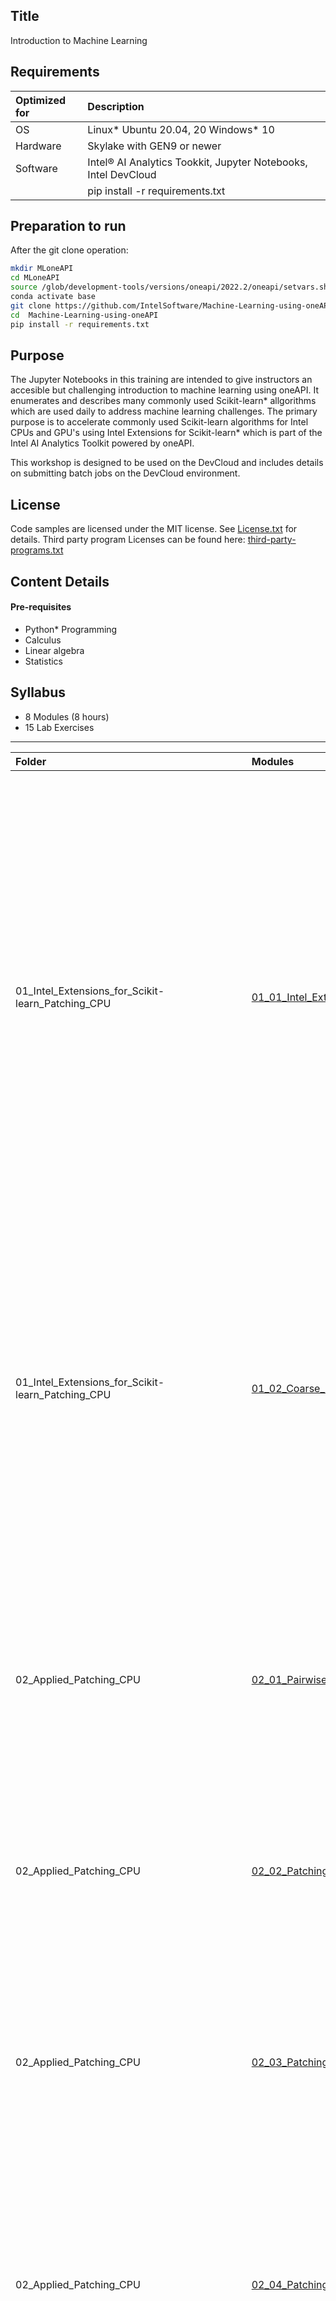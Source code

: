 ## Title
 Introduction to Machine Learning
  
## Requirements
| Optimized for                     | Description
|:---                               |:---
| OS                                | Linux* Ubuntu 20.04, 20 Windows* 10
| Hardware                          | Skylake with GEN9 or newer
| Software                          | Intel&reg; AI Analytics Tookkit, Jupyter Notebooks, Intel DevCloud
|                                   | pip install -r requirements.txt
  
## Preparation to run

After the git clone operation:

```bash
mkdir MLoneAPI
cd MLoneAPI
source /glob/development-tools/versions/oneapi/2022.2/oneapi/setvars.sh --force
conda activate base
git clone https://github.com/IntelSoftware/Machine-Learning-using-oneAPI.git
cd  Machine-Learning-using-oneAPI
pip install -r requirements.txt
```

## Purpose
The Jupyter Notebooks in this training are intended to give instructors an accesible but challenging introduction to machine learning using oneAPI.  It enumerates and describes many commonly used Scikit-learn* allgorithms which are used  daily to address machine learning challenges.  The primary purpose is to accelerate commonly used Scikit-learn algorithms for Intel CPUs and GPU's using Intel Extensions for Scikit-learn* which is part of the Intel AI Analytics Toolkit powered by oneAPI.

This workshop is designed to be used on the DevCloud and includes details on submitting batch jobs on the DevCloud environment.

## License  
Code samples 
are licensed under the MIT license. See [License.txt](https://github.com/oneapi-src/oneAPI-samples/blob/master/License.txt) for details.
Third party program Licenses can be found here: [third-party-programs.txt](https://github.com/oneapi-src/oneAPI-samples/blob/master/third-party-programs.txt)

## Content Details

#### Pre-requisites

- Python* Programming
- Calculus
- Linear algebra
- Statistics


## Syllabus

- 8 Modules (8 hours)
- 15 Lab Exercises

-----------------------
| Folder | Modules | Description | Duration |
| :--- | :--- | :------ | :------ |
| 01_Intel_Extensions_for_Scikit-learn_Patching_CPU |[01_01_Intel_Extensions_for_Scikit-learn_Patching_CPU](01_Intel_Extensions_for_Scikit-learn_Patching_CPU/01_01_sklearnex_Intro_Acceleration.ipynb)| + Describe the basics of oneAPI AI Kit components, and where the Intel(R) Extensions for scikit-learn fits in the broader package.<br> + Describe where to download and how to install the oneAPI AI Kit.<br> + Describe the advantages of one specific component of oneAPI AI Kit, Intel(R) Extensions for scikit-learn, invoked via the sklearnex library.<br> + Apply the patch and unpatch functions with varying granularities including python scripts and also within Jupyter cells: from whole file applications to more surgical patches applied to a single algorithm.<br> + Enumerate sklearn algorithms which have been optimized.| 20 min |
| 01_Intel_Extensions_for_Scikit-learn_Patching_CPU |[01_02_Coarse_Patching_Instructions](01_Intel_Extensions_for_Scikit-learn_Patching_CPU/01_02_Coarse_Patching_Instructions.ipynb)| + Describe how to import and apply patch_sklearn().<br> + Describe how to import and apply unpatch_sklearn().<br> + Describe method & apply the patch to an entire python program.<br> + Describe how to surgically unpatch specific optimized functions if needed.<br> + Describe a patching strategy that ensures that the Intel Extensions for scikit-learn runs as fast or faster than the stock algorithms it replaces.<br> + Apply patch methodology to speed up KNN on CovType dataset| 20 min |
| 02_Applied_Patching_CPU |[02_01_Pairwise_DistanceVectorizedStockSImulationReadPortfolio](02_Applied_Patching_CPU/02_01_Pairwise_DistanceVectorizedStockSImulationReadPortfolio.ipynb)|+ Describe and apply the correct surgical patching method to patch pairwise_distance.<br> + Describe which distance metrics such as 'euclidean', 'mahattan', 'cosine', or 'correlation' are optimized by Intel Extensions for Scikit learn.<br> + Describe the application of pairwise_distance to the problem of finding all time series charts similar to a chosen pattern.| 20 min |
| 02_Applied_Patching_CPU|[02_02_PatchingKNN_CPU](02_Applied_Patching_CPU/02_02_PatchingKNN_CPU.ipynb)| + Describe how to surgically unpatch specific optimized functions if needed.<br> + Apply patching to KNN algorithm.<br> + Describe acceleration for the covtype dataset with KNN classification| 20 min |
| 02_Applied_Patching_CPU |[02_03_Patching_Kmeans_CPU](02_Applied_Patching_CPU/02_03_Patching_Kmeans_CPU.ipynb)| + Describe the value of Intel® Extension for Scikit-learn methodology in extending scikit-learn optimization capabilites.<br> + Name key imports and function calls to use Intel Extension for Scikit-learn to target Kmeans.<br> + Build a Sklearn implementation of Kmeans targeting CPU using patching.<br> + Apply patching with dynamic versus lexical scope approaches.| 20 min |
| 02_Applied_Patching_CPU |[02_04_PatchingSVM_CPU](02_Applied_Patching_CPU/02_04_PatchingSVM_CPU.ipynb)| + Describe how to surgically unpatch specific optimized functions if needed.<br> + Describe differences in patching more globally versus more surgically.<br> + Apply patching to SVC algorithm.<br> + Describe acceleration for the covtype dataset usinf SVC. | 20 min |   
| 03_Applied_to_Image_Clustering_CPU |[03_01_Practicum_ImageClustering](03_Applied_to_Image_Clustering_CPU/03_01_Practicum_ImageClustering.ipynb)| + Explore and interpret the image dataset.<br> + Apply Intel® Extension for Scikit-learn* patches to Principal Components Analysis (PCA), Kmeans,and DBSCAN algorithms.<br> + Synthesize your understanding- searching for ways to patch or unpatch any applicable cells to maximize the performance of each cell.| 60 min |
| 04_Applied_to_Galaxy_Classification_CPU |[04_01_Practicum_AnalyzeGalaxyBatch](04_01_Applied_to_Galaxy_Classification_CPU/04_01_Practicum_AnalyzeGalaxyBatch.ipynb)| + Apply Multiple Classification Algorithms with GPU to classify stars belonging to each galaxy within a combined super galaxy to determine most accurate model.<br> + Apply Intel® Extension for Scikit-learn* patch and SYCL context to compute on available GPU resource.<br> Synthesize your compreshension by searching for opportunities in each cell to maximize performance. Investigate adding pairwise distance as a means for all the stars within 3 light years.| 60 min |
| 05_Introduction_dpctl_for_GPU |[05_01_Introduction_simple_gallery_dpctl_for_GPU](05_Introduction_dpctl_for_GPU/05_01_Introduction_simple_gallery_dpctl_for_GPU.ipynb)| + Apply patching while targeting an Intel GPU.<br> + Apply Intel Extension for Scikit-learn to KNeighborsClassifier on Intel GPU.| 30 min |
| 05_Introduction_dpctl_for_GPU|[05_02_PatchingKNN_GPU](05_02_Introduction_dpctl_for_GPU/05_02_PatchingKNN_GPU.ipynb)|+ Describe how to apply dpctl compute follows data in conjuction with patching.<br> + Apply patching to KNN algorithm on covtype dataset.| 20 min |
| 05_Introduction_dpctl_for_GPU|[05_03_Gallery_of_Functions_on_GPU](05_Introduction_dpctl_for_GPU/05_03_Gallery_of_Functions_on_GPU.ipynb)| + Apply the patch functions with varying granularities.<br> + Leverage the Compute Follows Data methodology using Intel DPCTL library to target Intel GPU.<br> + Apply DPCTL and Patching to variety of Scikit-learn Algorithsm in a simple test harness structure.<br> + For the current hardware configurationson the Intel DevCloud - we are NOT focusing on performance.| 30 min |
| 06_Applied_to_Image_Clustering_GPU|[06_01_Practicum_ImageClustering](06_Applied_to_Image_Clustering_GPU/06_01_Practicum_ImageClustering.ipynb)| + Explore and interpret the image dataset.<br> + Apply Intel® Extension for Scikit-learn* patches to Principal Components Analysis (PCA), Kmeans,and DBSCAN algorithms.<br> + Synthesize your understanding- searching for ways to patch or unpatch any applicable cells to maximize the performance of each cell.<br> + Apply a q.sh script to submit a job to another node that has a GPU on Intel DevCloud.| 60 min |  
| 07_Applied_to_Galaxy_Classification_GPU|[07_01_Practicum_AnalyzeGalaxyBatch](07_Applied_to_Galaxy_Classification_GPU/07_01_Practicum_AnalyzeGalaxyBatch.ipynb)| + Apply Multiple Classification Algorithms with GPU to classify stars belonging to each galaxy within a combined super galaxy to determine most accurate model.<br> + Apply Intel® Extension for Scikit-learn* patch and SYCL context to compute on available GPU resource.<br> + Synthesize your compreshension by searching for opportunities in each cell to maximize performance. | 60 min |  
| 08_Introduction_to_Numpy_powered_by_oneAPI|[08_01_Numpy_How_Fast_Are_Numpy_Ops](08_Introduction_to_Numpy_powered_by_oneAPI/08_01_Numpy_How_Fast_Are_Numpy_Ops.ipynb)| + Desribe why replacing inefficient code, such as time consuming loops, wastes resources, and time.<br> + Describe why using Python for highly repetitive small tasks is inefficient.<br> + Describe the additive value of leveraging packages such as Numpy which are powered by oneAPI in a cloud world.<br> + Describe the importance of keeping oneAPI and 3rd party package such as Numpy, Scipy and others is important.<br> + Enumerate ways in which Numpy accelerates code.<br> + Apply loop replacement methodologies in a variety of scenarios.| 60 min | 
| 08_Introduction_to_Numpy_powered_by_oneAPI |[08_02_PandasPoweredBy_oneAPI](08_Introduction_to_Numpy_powered_by_oneAPI/08_02_PandasPoweredBy_oneAPI.ipynb)| + Apply Numpy methods to dramatically speed up certain common Pandas bottlenecks.<br> + Apply WHERE or SELECT in Numpy powered by oneAPI.<br> + Avoid iterrows using Numpy techniques.<br> + Achieve better performacne by converting numerical columns to numpy arrays.| 20 min |  
#### Content Structure

Each module folder has a Jupyter Notebook file (`*.ipynb`), this can be opened in Jupyter Lab to view the training contant, edit code and compile/run. 

## Install Directions

The training content can be accessed locally on the computer after installing necessary tools, or you can directly access using Intel DevCloud without any installation.

#### Local Installation of JupyterLab and oneAPI Tools

The Jupyter Notebooks can be downloaded locally to computer and accessed:
- Install Jupyter Lab on local computer: [Installation Guide](https://jupyterlab.readthedocs.io/en/stable/getting_started/installation.html)
- Install Intel oneAPI Base Toolkit on local computer: [Installation Guide](https://www.intel.com/content/www/us/en/developer/tools/oneapi/base-toolkit-download.html) 
- git clone the repo and access the Notebooks using Jupyter Lab


#### Access using Intel DevCloud

The Jupyter notebooks are tested and can be run on Intel DevCloud without any installation necessary, below are the steps to access these Jupyter notebooks on Intel DevCloud:
1. Register on [Intel DevCloud](https://devcloud.intel.com/oneapi)
2. Login, Get Started and Launch Jupyter Lab
3. Open Terminal in Jupyter Lab and git clone the repo and access the Notebooks
